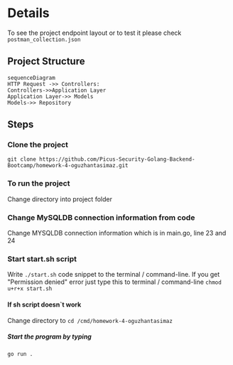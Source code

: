 # Details
To see the project endpoint layout or to test it please check  `postman_collection.json`

## Project Structure

```mermaid
sequenceDiagram
HTTP Request ->> Controllers:
Controllers->>Application Layer
Application Layer->> Models
Models->> Repository
```

## Steps

### Clone the project
`git clone https://github.com/Picus-Security-Golang-Backend-Bootcamp/homework-4-oguzhantasimaz.git`

### To run the project
Change directory into project folder

### Change MySQLDB connection information from code
Change MYSQLDB connection information which is in main.go, line 23 and 24

### Start start.sh script
Write `./start.sh` code snippet to the terminal / command-line.
If you get "Permission denied" error just type this to terminal / command-line
`chmod u+r+x start.sh`

#### If sh script doesn`t work
Change directory to
`cd /cmd/homework-4-oguzhantasimaz`

##### Start the program by typing
`go run .`


